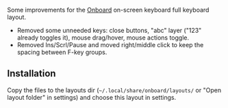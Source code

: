 Some improvements for the [Onboard](https://launchpad.net/onboard) on-screen keyboard full keyboard layout.

- Removed some unneeded keys: close buttons, "abc" layer ("123" already toggles it), mouse drag/hover, mouse actions toggle.
- Removed Ins/Scrl/Pause and moved right/middle click to keep the spacing between F-key groups.

## Installation

Copy the files to the layouts dir (`~/.local/share/onboard/layouts/` or "Open layout folder" in settings) and choose this layout in settings.
